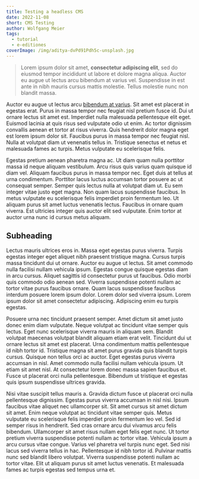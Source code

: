 ```yaml
---
title: Testing a headless CMS
date: 2022-11-08
short: CMS Testing
author: Wolfgang Meier
tags:
  - tutorial
  - e-editiones
coverImage: /img/aditya-dvPd91Pdh5c-unsplash.jpg
---
```

> Lorem ipsum dolor sit amet, **consectetur adipiscing elit**, sed do eiusmod tempor incididunt ut labore et dolore magna aliqua. Auctor eu augue ut lectus arcu bibendum at varius vel. Suspendisse in est ante in nibh mauris cursus mattis molestie. Tellus molestie nunc non blandit massa.

Auctor eu augue ut lectus arcu [bibendum at varius](https://e-editiones.org). Sit amet est placerat in egestas erat. Purus in massa tempor nec feugiat nisl pretium fusce id. Dui ut ornare lectus sit amet est. Imperdiet nulla malesuada pellentesque elit eget. Euismod lacinia at quis risus sed vulputate odio ut enim. Ac tortor dignissim convallis aenean et tortor at risus viverra. Quis hendrerit dolor magna eget est lorem ipsum dolor sit. Faucibus purus in massa tempor nec feugiat nisl. Nulla at volutpat diam ut venenatis tellus in. Tristique senectus et netus et malesuada fames ac turpis. Metus vulputate eu scelerisque felis.

Egestas pretium aenean pharetra magna ac. Ut diam quam nulla porttitor massa id neque aliquam vestibulum. Arcu risus quis varius quam quisque id diam vel. Aliquam faucibus purus in massa tempor nec. Eget duis at tellus at urna condimentum. Porttitor lacus luctus accumsan tortor posuere ac ut consequat semper. Semper quis lectus nulla at volutpat diam ut. Eu sem integer vitae justo eget magna. Non quam lacus suspendisse faucibus. In metus vulputate eu scelerisque felis imperdiet proin fermentum leo. Ut aliquam purus sit amet luctus venenatis lectus. Faucibus in ornare quam viverra. Est ultricies integer quis auctor elit sed vulputate. Enim tortor at auctor urna nunc id cursus metus aliquam.

## S﻿ubheading

Lectus mauris ultrices eros in. Massa eget egestas purus viverra. Turpis egestas integer eget aliquet nibh praesent tristique magna. Cursus turpis massa tincidunt dui ut ornare. Auctor eu augue ut lectus. Sit amet commodo nulla facilisi nullam vehicula ipsum. Egestas congue quisque egestas diam in arcu cursus. Aliquet sagittis id consectetur purus ut faucibus. Odio morbi quis commodo odio aenean sed. Viverra suspendisse potenti nullam ac tortor vitae purus faucibus ornare. Quam lacus suspendisse faucibus interdum posuere lorem ipsum dolor. Lorem dolor sed viverra ipsum. Lorem ipsum dolor sit amet consectetur adipiscing. Adipiscing enim eu turpis egestas.

Posuere urna nec tincidunt praesent semper. Amet dictum sit amet justo donec enim diam vulputate. Neque volutpat ac tincidunt vitae semper quis lectus. Eget nunc scelerisque viverra mauris in aliquam sem. Blandit volutpat maecenas volutpat blandit aliquam etiam erat velit. Tincidunt dui ut ornare lectus sit amet est placerat. Urna condimentum mattis pellentesque id nibh tortor id. Tristique magna sit amet purus gravida quis blandit turpis cursus. Quisque non tellus orci ac auctor. Eget egestas purus viverra accumsan in nisl. Amet commodo nulla facilisi nullam vehicula ipsum. Ut etiam sit amet nisl. At consectetur lorem donec massa sapien faucibus et. Fusce ut placerat orci nulla pellentesque. Bibendum ut tristique et egestas quis ipsum suspendisse ultrices gravida.

Nisi vitae suscipit tellus mauris a. Gravida dictum fusce ut placerat orci nulla pellentesque dignissim. Egestas purus viverra accumsan in nisl nisi. Ipsum faucibus vitae aliquet nec ullamcorper sit. Sit amet cursus sit amet dictum sit amet. Enim neque volutpat ac tincidunt vitae semper quis. Metus vulputate eu scelerisque felis imperdiet proin fermentum leo vel. Sed id semper risus in hendrerit. Sed cras ornare arcu dui vivamus arcu felis bibendum. Ullamcorper sit amet risus nullam eget felis eget nunc. Ut tortor pretium viverra suspendisse potenti nullam ac tortor vitae. Vehicula ipsum a arcu cursus vitae congue. Varius vel pharetra vel turpis nunc eget. Sed nisi lacus sed viverra tellus in hac. Pellentesque id nibh tortor id. Pulvinar mattis nunc sed blandit libero volutpat. Viverra suspendisse potenti nullam ac tortor vitae. Elit ut aliquam purus sit amet luctus venenatis. Et malesuada fames ac turpis egestas sed tempus urna et.